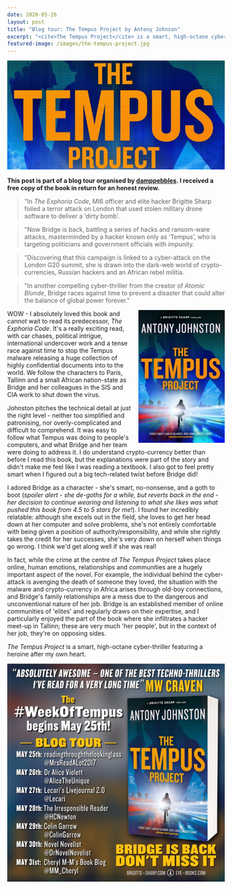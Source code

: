 ```yaml
---
date: 2020-05-26
layout: post
title: "Blog tour: The Tempus Project by Antony Johnson"
excerpt: "<cite>The Tempus Project</cite> is a smart, high-octane cyber-thriller featuring a heroine after my own heart."
featured-image: /images/the-tempus-project.jpg
---
```


![The Tempus Project](/images/the-tempus-project.jpg)

**This post is part of a blog tour organised by [damppebbles](https://damppebbles.com/). I received a free copy of the book in return for an honest review.**

> "In <cite>The Exphoria Code</cite>, MI6 officer and elite hacker Brigitte Sharp foiled a terror attack on London that used stolen military drone software to deliver a ‘dirty bomb’.

> "Now Bridge is back, battling a series of hacks and ransom-ware attacks, masterminded by a hacker known only as ‘Tempus’, who is targeting politicians and government officials with impunity.

> "Discovering that this campaign is linked to a cyber-attack on the London G20 summit, she is drawn into the dark-web world of crypto-currencies, Russian hackers and an African rebel militia.

> "In another compelling cyber-thriller from the creator of <cite>Atomic Blonde</cite>, Bridge races against time to prevent a disaster that could alter the balance of global power forever."

<img src="/images/the-tempus-project-200.jpg" alt="The Tempus Project" style="float: right; margin-bottom: 10px; margin-left: 10px;">

WOW - I absolutely loved this book and cannot wait to read its predecessor, <cite>The Exphoria Code</cite>. It's a really exciting read, with car chases, political intrigue, international undercover work and a tense race against time to stop the Tempus malware releasing a huge collection of highly confidential documents into to the world. We follow the characters to Paris, Tallinn and a small African nation-state as Bridge and her colleagues in the SIS and CIA work to shut down the virus.

Johnston pitches the technical detail at just the right level - neither too simplified and patronising, nor overly-complicated and difficult to comprehend. It was easy to follow what Tempus was doing to people's computers, and what Bridge and her team were doing to address it. I do understand crypto-currency better than before I read this book, but the explanations were part of the story and didn't make me feel like I was reading a textbook. I also got to feel pretty smart when I figured out a big tech-related twist before Bridge did!

I adored Bridge as a character - she's smart, no-nonsense, and a goth to boot (*spoiler alert - she de-goths for a while, but reverts back in the end - her decision to continue wearing and listening to what she likes was what pushed this book from 4.5 to 5 stars for me!*). I found her incredibly relatable: although she excels out in the field, she loves to get her head down at her computer and solve problems, she's not entirely comfortable with being given a position of authority/responsibility, and while she rightly takes the credit for her successes, she's very down on herself when things go wrong. I think we'd get along well if she was real!

In fact, while the crime at the centre of <cite>The Tempus Project</cite> takes place online, human emotions, relationships and communities are a hugely important aspect of the novel. For example, the individual behind the cyber-attack is avenging the death of someone they loved, the situation with the malware and crypto-currency in Africa arises through old-boy connections, and Bridge's family relationships are a mess due to the dangerous and unconventional nature of her job. Bridge is an established member of online communities of 'elites' and regularly draws on their expertise, and I particularly enjoyed the part of the book where she infiltrates a hacker meet-up in Tallinn; these are very much 'her people', but in the context of her job, they're on opposing sides.

<cite>The Tempus Project</cite> is a smart, high-octane cyber-thriller featuring a heroine after my own heart.

![The Tempus Project blog tour banner](/images/the-tempus-project-banner.jpg)
